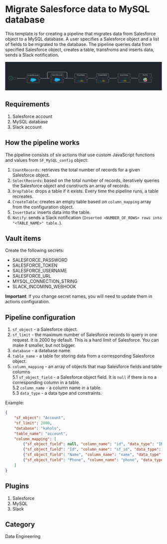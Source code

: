 # Migrate Salesforce data to MySQL database

This template is for creating a pipeline that migrates data from Salesforce object to a MySQL database. A user specifies a Salesforce object and a list of fields to be migrated to the database. The pipeline queries data from specified Salesforce object, creates a table, transfroms and inserts data, sends a Slack notification.

![salesforce_mysql_pipeline](../images/sf2mysql.png)

## Requirements

1. Salesforce account
2. MySQL database
3. Slack account

## How the pipeline works

The pipeline consists of six actions that use custom JavaScript functions and values from `SF_MySQL_config` object:

1. `CountRecords`: retrieves the total number of records for a given Salesforce object.
2. `SelectRecords`: based on the total number of records, iteratively queries the Salesforce object and constructs an array of records.
3. `DropTable`: drops a table if it exists. Every time the pipeline runs, a table recreates.
4. `CreateTable`: creates an empty table based on `column_mapping` array from the configuration object.
5. `InsertData`: inserts data into the table.
6. `Notify`: sends a Slack notification (`Inserted <NUMBER_OF_ROWS> rows into "<TABLE_NAME>" table.`).

## Vault items

Create the following secrets:

- SALESFORCE_PASSWORD
- SALESFORCE_TOKEN
- SALESFORCE_USERNAME
- SALESFORCE_URL
- MYSQL_CONNECTION_STRING
- SLACK_INCOMING_WEBHOOK

**Important**: If you change secret names, you will need to update them in actions configuration.

## Pipeline configuration

1. `sf_object` - a Salesforce object.
2. `sf_limit` - the maximum number of Salesforce records to query in one request. It is 2000 by default. This is a hard limit of Salesforce. You can make it smaller, but not bigger.
3. `database` - a database name.
4. `table_name` - a table for storing data from a corresponding Salesforce object.
5. `column_mapping` - an array of objects that map Salesforce fields and table columns  
    5.1 `sf_object_field` - a Salesforce object field. It is `null` if there is no a corresponding column in a table.  
    5.2 `column_name` - a column name in a table.  
    5.3 `data_type` - a data type and constraints.  

Example:

```JSON
{
    "sf_object": "Account",
    "sf_limit": 2000,
    "database": "kaholo",
    "table_name": "account",
    "column_mapping": [
        {"sf_object_field": null, "column_name": "id", "data_type": "INT UNSIGNED AUTO_INCREMENT PRIMARY KEY"},
        {"sf_object_field": "Id", "column_name": "sf_id", "data_type": "VARCHAR(18) NOT NULL"},
        {"sf_object_field": "Name", "column_name": "name", "data_type": "VARCHAR(255) NOT NULL"},
        {"sf_object_field": "Phone", "column_name": "phone", "data_type": "VARCHAR(255)"}
    ]
}
```

## Plugins

1. Salesforce
2. MySQL
3. Slack

## Category

Data Engineering
